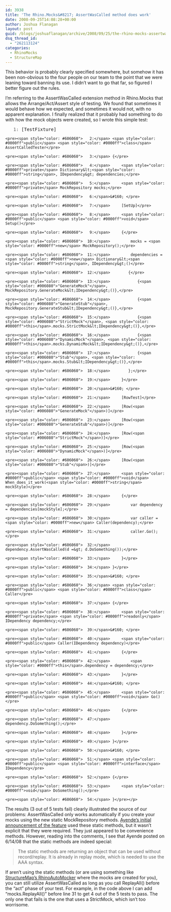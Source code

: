 ```yaml
---
id: 3938
title: 'The Rhino.Mocks&#8217; AssertWasCalled method does work'
date: 2008-09-25T14:08:28+00:00
author: Joshua Flanagan
layout: post
guid: /blogs/joshuaflanagan/archive/2008/09/25/the-rhino-mocks-assertwascalled-method-does-work.aspx
dsq_thread_id:
  - "262113124"
categories:
  - RhinoMocks
  - StructureMap
---
```

</p> 

This behavior is probably clearly specified somewhere, but somehow it has been non-obvious to the four people on our team to the point that we were leaning toward banning its use. I didn’t want to go that far, so figured I better figure out the rules.

I’m referring to the AssertWasCalled extension method in Rhino.Mocks that allows the Arrange/Act/Assert style of testing. We found that sometimes it would behave how we expected, and sometimes it would not, with no apparent explanation. I finally realized that it probably had something to do with how the mock objects were created, so I wrote this simple test:

<div>
  <div>
    <pre><span style="color: #606060">   1:</span> [TestFixture]</pre>
    
    <pre><span style="color: #606060">   2:</span> <span style="color: #0000ff">public</span> <span style="color: #0000ff">class</span> AssertCalledTester</pre>
    
    <pre><span style="color: #606060">   3:</span> {</pre>
    
    <pre><span style="color: #606060">   4:</span>     <span style="color: #0000ff">private</span> Dictionary&lt;<span style="color: #0000ff">string</span>, IDependency&gt; dependencies;</pre>
    
    <pre><span style="color: #606060">   5:</span>     <span style="color: #0000ff">private</span> MockRepository mocks;</pre>
    
    <pre><span style="color: #606060">   6:</span>&#160; </pre>
    
    <pre><span style="color: #606060">   7:</span>     [SetUp]</pre>
    
    <pre><span style="color: #606060">   8:</span>     <span style="color: #0000ff">public</span> <span style="color: #0000ff">void</span> Setup()</pre>
    
    <pre><span style="color: #606060">   9:</span>     {</pre>
    
    <pre><span style="color: #606060">  10:</span>         mocks = <span style="color: #0000ff">new</span> MockRepository();</pre>
    
    <pre><span style="color: #606060">  11:</span>         dependencies = <span style="color: #0000ff">new</span> Dictionary&lt;<span style="color: #0000ff">string</span>, IDependency&gt;()</pre>
    
    <pre><span style="color: #606060">  12:</span>        {</pre>
    
    <pre><span style="color: #606060">  13:</span>            {<span style="color: #006080">"GenerateMock"</span>, MockRepository.GenerateMock&lt;IDependency&gt;()},</pre>
    
    <pre><span style="color: #606060">  14:</span>            {<span style="color: #006080">"GenerateStub"</span>, MockRepository.GenerateStub&lt;IDependency&gt;()},</pre>
    
    <pre><span style="color: #606060">  15:</span>            {<span style="color: #006080">"StrictMock"</span>, <span style="color: #0000ff">this</span>.mocks.StrictMock&lt;IDependency&gt;()},</pre>
    
    <pre><span style="color: #606060">  16:</span>            {<span style="color: #006080">"DynamicMock"</span>, <span style="color: #0000ff">this</span>.mocks.DynamicMock&lt;IDependency&gt;()},</pre>
    
    <pre><span style="color: #606060">  17:</span>            {<span style="color: #006080">"Stub"</span>, <span style="color: #0000ff">this</span>.mocks.Stub&lt;IDependency&gt;()},</pre>
    
    <pre><span style="color: #606060">  18:</span>        };</pre>
    
    <pre><span style="color: #606060">  19:</span>     }</pre>
    
    <pre><span style="color: #606060">  20:</span>&#160; </pre>
    
    <pre><span style="color: #606060">  21:</span>     [RowTest]</pre>
    
    <pre><span style="color: #606060">  22:</span>     [Row(<span style="color: #006080">"GenerateMock"</span>)]</pre>
    
    <pre><span style="color: #606060">  23:</span>     [Row(<span style="color: #006080">"GenerateStub"</span>)]</pre>
    
    <pre><span style="color: #606060">  24:</span>     [Row(<span style="color: #006080">"StrictMock"</span>)]</pre>
    
    <pre><span style="color: #606060">  25:</span>     [Row(<span style="color: #006080">"DynamicMock"</span>)]</pre>
    
    <pre><span style="color: #606060">  26:</span>     [Row(<span style="color: #006080">"Stub"</span>)]</pre>
    
    <pre><span style="color: #606060">  27:</span>     <span style="color: #0000ff">public</span> <span style="color: #0000ff">void</span> When_does_it_work(<span style="color: #0000ff">string</span> mockStyle)</pre>
    
    <pre><span style="color: #606060">  28:</span>     {</pre>
    
    <pre><span style="color: #606060">  29:</span>         var dependency = dependencies[mockStyle];</pre>
    
    <pre><span style="color: #606060">  30:</span>         var caller = <span style="color: #0000ff">new</span> Caller(dependency);</pre>
    
    <pre><span style="color: #606060">  31:</span>         caller.Go();</pre>
    
    <pre><span style="color: #606060">  32:</span>         dependency.AssertWasCalled(d =&gt; d.DoSomething());</pre>
    
    <pre><span style="color: #606060">  33:</span>     }</pre>
    
    <pre><span style="color: #606060">  34:</span> }</pre>
    
    <pre><span style="color: #606060">  35:</span>&#160; </pre>
    
    <pre><span style="color: #606060">  36:</span> <span style="color: #0000ff">public</span> <span style="color: #0000ff">class</span> Caller</pre>
    
    <pre><span style="color: #606060">  37:</span> {</pre>
    
    <pre><span style="color: #606060">  38:</span>     <span style="color: #0000ff">private</span> <span style="color: #0000ff">readonly</span> IDependency dependency;</pre>
    
    <pre><span style="color: #606060">  39:</span>&#160; </pre>
    
    <pre><span style="color: #606060">  40:</span>     <span style="color: #0000ff">public</span> Caller(IDependency dependency)</pre>
    
    <pre><span style="color: #606060">  41:</span>     {</pre>
    
    <pre><span style="color: #606060">  42:</span>         <span style="color: #0000ff">this</span>.dependency = dependency;</pre>
    
    <pre><span style="color: #606060">  43:</span>     }</pre>
    
    <pre><span style="color: #606060">  44:</span>&#160; </pre>
    
    <pre><span style="color: #606060">  45:</span>     <span style="color: #0000ff">public</span> <span style="color: #0000ff">void</span> Go()</pre>
    
    <pre><span style="color: #606060">  46:</span>     {</pre>
    
    <pre><span style="color: #606060">  47:</span>         dependency.DoSomething();</pre>
    
    <pre><span style="color: #606060">  48:</span>     }</pre>
    
    <pre><span style="color: #606060">  49:</span> }</pre>
    
    <pre><span style="color: #606060">  50:</span>&#160; </pre>
    
    <pre><span style="color: #606060">  51:</span> <span style="color: #0000ff">public</span> <span style="color: #0000ff">interface</span> IDependency</pre>
    
    <pre><span style="color: #606060">  52:</span> {</pre>
    
    <pre><span style="color: #606060">  53:</span>     <span style="color: #0000ff">void</span> DoSomething();</pre>
    
    <pre><span style="color: #606060">  54:</span> }</pre></p>
  </div>
</div>

The results (3 out of 5 tests fail) clearly illustrated the source of our problems: AssertWasCalled only works automatically if you create your mocks using the new static MockRepository methods. <a href="http://ayende.com/Blog/archive/2008/05/16/Rhino-Mocks--Arrange-Act-Assert-Syntax.aspx" target="_blank">Ayende’s initial announcement of the feature</a> used these static methods, but it wasn’t explicit that they were required. They just appeared to be convenience methods. However, reading into the comments, I see that Ayende posted on 6/14/08 that the static methods are indeed special:

> The static methods are returning an object that can be used without record/replay. It is already in replay mode, which is needed to use the AAA syntax.

If aren’t using the static methods (or are using something like <a href="http://codebetter.com/blogs/jeremy.miller/archive/2008/02/09/automocker-in-structuremap-2-5.aspx" target="_blank">StructureMap’s RhinoAutoMocker</a> where the mocks are created for you), you can still utilize AssertWasCalled as long as you call ReplayAll() before the “act” phase of your test. For example, in the code above I can add “mocks.ReplayAll()” before line 31 to get 4 out of the 5 tests to pass. The only one that fails is the one that uses a StrictMock, which isn’t too worrisome.
